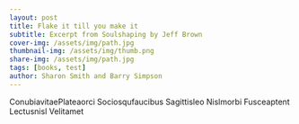 ```yaml
---
layout: post
title: Flake it till you make it
subtitle: Excerpt from Soulshaping by Jeff Brown
cover-img: /assets/img/path.jpg
thumbnail-img: /assets/img/thumb.png
share-img: /assets/img/path.jpg
tags: [books, test]
author: Sharon Smith and Barry Simpson
---
```


ConubiavitaePlateaorci
Sociosqufaucibus
Sagittisleo
Nislmorbi
Fusceaptent
Lectusnisl
Velitamet
